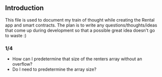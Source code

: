 ## Introduction
This file is used to document my train of thought while creating the Rental app
and smart contracts.  The plan is to write any questions/thoughts/ideas that
come up during development so that a possible great idea doesn't go to waste :)


### 1/4
* How can I predetermine that size of the renters array without an overflow?
* Do I need to predetermine the array size?

